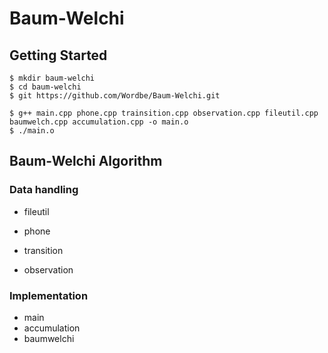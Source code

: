 # Baum-Welchi

## Getting Started

```console
$ mkdir baum-welchi
$ cd baum-welchi
$ git https://github.com/Wordbe/Baum-Welchi.git

$ g++ main.cpp phone.cpp trainsition.cpp observation.cpp fileutil.cpp baumwelch.cpp accumulation.cpp -o main.o
$ ./main.o
```



## Baum-Welchi Algorithm



### Data handling

* fileutil

* phone
* transition
* observation



### Implementation

* main
* accumulation
* baumwelchi

